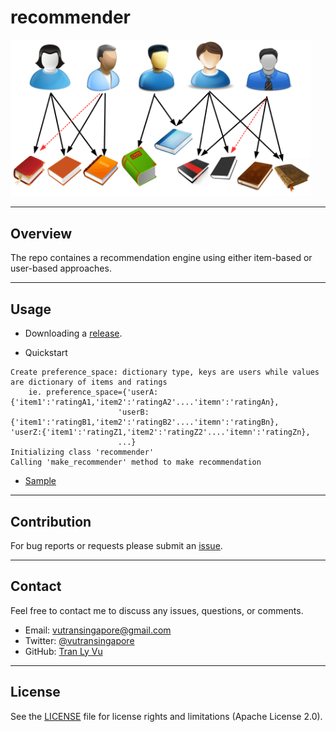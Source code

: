 # **recommender**

<img src="img/recommender.png" width="480" alt="Combined Image" />

---
Overview
---

The repo containes a recommendation engine using either item-based or user-based approaches.

---
Usage
---

- Downloading a [release](https://github.com/tranlyvu/recommender/releases).

- Quickstart

```
Create preference_space: dictionary type, keys are users while values are dictionary of items and ratings
    ie. preference_space={'userA:{'item1':'ratingA1,'item2':'ratingA2'....'itemn':'ratingAn},
						'userB:{'item1':'ratingB1,'item2':'ratingB2'....'itemn':'ratingBn},					'userZ:{'item1':'ratingZ1,'item2':'ratingZ2'....'itemn':'ratingZn},
						...}
Initializing class 'recommender'
Calling 'make_recommender' method to make recommendation 
```

- [Sample](https://github.com/tranlyvu/recommender/tree/master/sample)

---
Contribution
---
For bug reports or requests please submit an [issue](https://github.com/tranlyvu/recommender/issues).

---
Contact
---

Feel free to contact me to discuss any issues, questions, or comments.
*  Email: vutransingapore@gmail.com
*  Twitter: [@vutransingapore](https://twitter.com/vutransingapore)
*  GitHub: [Tran Ly Vu](https://github.com/tranlyvu)

---
License
---

See the [LICENSE](https://github.com/tranlyvu/recommender/blob/master/LICENSE) file for license rights and limitations (Apache License 2.0).


